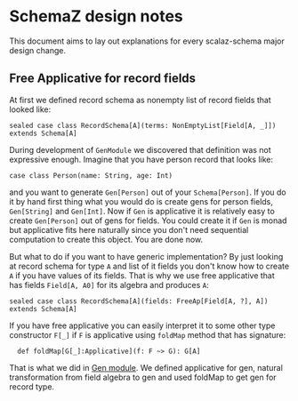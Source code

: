 # SchemaZ design notes
This document aims to lay out explanations for every scalaz-schema major design change.


## Free Applicative for record fields

At first we defined record schema as nonempty list of record fields that looked like:
```
sealed case class RecordSchema[A](terms: NonEmptyList[Field[A, _]]) extends Schema[A]
```
During development of `GenModule` we discovered that definition  was not expressive enough.
Imagine that you have person record that looks like:
```
case class Person(name: String, age: Int)
```
and you want to generate `Gen[Person]` out of your `Schema[Person]`.
If you do it by hand first thing what you would do is create gens for person fields,
`Gen[String]` and `Gen[Int]`.
Now if `Gen` is applicative it is relatively easy to create `Gen[Person]` out of gens for fields.
You could create it if `Gen` is monad but applicative fits here naturally since you don't need sequential
computation to create this object. You are done now.

But what to do if you want to have generic implementation?
By just looking at record schema for type `A` and list of it fields you don't know how to create `A`
if you have values of its fields. That is why we use free applicative that has fields `Field[A, A0]`
for its algebra and produces `A`:
```
sealed case class RecordSchema[A](fields: FreeAp[Field[A, ?], A]) extends Schema[A]
```

If you have free applicative you can easily interpret it to some other type constructor
`F[_]` if `F` is applicative using `foldMap` method that has signature:
```
  def foldMap[G[_]:Applicative](f: F ~> G): G[A]
```
That is what we did in [Gen module](https://github.com/scalaz/scalaz-schema/pull/19/files#diff-b36b3e5424683afebef8984ee076d92fR35).
We defined applicative for gen, natural transformation from field algebra to gen and used foldMap to get gen for record type.
